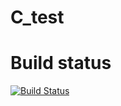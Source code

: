 # C_test
# Build status
[![Build Status](https://travis-ci.org/deepanjali3047/C_test.svg?branch=master)](https://travis-ci.org/deepanjali3047/C_test)
